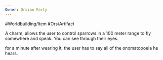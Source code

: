 ```yaml
---
Owner: Orsian Party
---
```

#Worldbuilding/Item #Ors/Artifact 

A charm, allows the user to control sparrows in a 100 meter range to fly somewhere and speak. You can see through their eyes. 

for a minute after wearing it, the user has to say all of the onomatopoeia he hears.